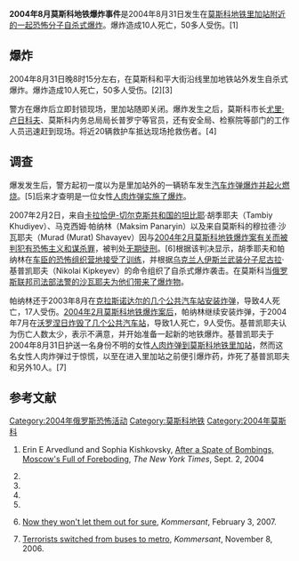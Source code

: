 **2004年8月莫斯科地铁爆炸事件**是2004年8月31日发生在[莫斯科地铁](../Page/莫斯科地铁.md "wikilink")[里加站附近的一起](https://zh.wikipedia.org/wiki/里加站_\(莫斯科地铁\) "wikilink")[恐怖分子](https://zh.wikipedia.org/wiki/恐怖分子 "wikilink")[自杀式爆炸](https://zh.wikipedia.org/wiki/自杀式爆炸 "wikilink")。爆炸造成10人死亡，50多人受伤。\[1\]

## 爆炸

2004年8月31日晚8时15分左右，在莫斯科和平大街沿线里加地铁站外发生自杀式爆炸。爆炸造成10人死亡，50多人受伤。\[2\]\[3\]

警方在爆炸后立即封锁现场，里加站随即关闭。爆炸发生之后，莫斯科市长[尤里·卢日科夫](https://zh.wikipedia.org/wiki/尤里·卢日科夫 "wikilink")、莫斯科内务总局局长普罗宁等官员，还有安全局、检察院等部门的工作人员迅速赶到现场。将近20辆救护车抵达现场抢救伤者。\[4\]

## 调查

爆发发生后，警方起初一度以为是里加站外的一辆轿车发生[汽车炸弹爆炸并起火燃烧](https://zh.wikipedia.org/wiki/汽车炸弹 "wikilink")。\[5\]后来才查明是一位女性[人肉炸弹实施了爆炸](https://zh.wikipedia.org/wiki/人肉炸弹 "wikilink")。

2007年2月2日，来自[卡拉恰伊-切尔克斯共和国的坦比耶](../Page/卡拉恰伊-切尔克斯共和国.md "wikilink")·胡季耶夫（Tambiy
Khudiyev）、马克西姆·帕纳林（Maksim Panaryin）以及来自莫斯科的穆拉德·沙瓦耶夫（Murad (Murat)
Shavayev）因与[2004年2月莫斯科地铁爆炸案有关而被判犯有](https://zh.wikipedia.org/wiki/2004年2月莫斯科地铁爆炸案 "wikilink")[恐怖主义和](../Page/恐怖主义.md "wikilink")[谋杀罪](https://zh.wikipedia.org/wiki/谋杀 "wikilink")，被判处[无期徒刑](https://zh.wikipedia.org/wiki/无期徒刑 "wikilink")。\[6\]根据该判决显示，胡季耶夫和帕纳林在[车臣的恐怖组织营地接受了训练](https://zh.wikipedia.org/wiki/车臣 "wikilink")，并根据[乌克兰人](https://zh.wikipedia.org/wiki/乌克兰人 "wikilink")[伊斯兰武装分子尼古拉](https://zh.wikipedia.org/wiki/伊斯兰 "wikilink")·基普凯耶夫（Nikolai
Kipkeyev）的命令组织了自杀式爆炸袭击。在莫斯科当[俄罗斯联邦司法部](https://zh.wikipedia.org/wiki/俄罗斯联邦司法部 "wikilink")[法警的沙瓦耶夫为他们带来了爆炸物](https://zh.wikipedia.org/wiki/法警 "wikilink")。

帕纳林还于2003年8月在[克拉斯诺达尔的几个公共汽车站安装炸弹](https://zh.wikipedia.org/wiki/克拉斯诺达尔 "wikilink")，导致4人死亡，17人受伤。[2004年2月莫斯科地铁爆炸案后](https://zh.wikipedia.org/wiki/2004年2月莫斯科地铁爆炸案 "wikilink")，帕纳林继续安装炸弹，于2004年7月在[沃罗涅日炸毁了几个公共汽车站](../Page/沃罗涅日.md "wikilink")，导致1人死亡，9人受伤。基普凯耶夫认为伤亡人数太少，表示不满意，并开始准备一起新的地铁爆炸。基普凯耶夫于2004年8月31日护送一名身份不明的女性[人肉炸弹到莫斯科地铁里加站](https://zh.wikipedia.org/wiki/人肉炸弹 "wikilink")，然而这名女性人肉炸弹过于惊慌，以至在进入里加站之前便引爆炸药，炸死了基普凯耶夫和另外10人。\[7\]

## 参考文献

[Category:2004年俄罗斯恐怖活动](https://zh.wikipedia.org/wiki/Category:2004年俄罗斯恐怖活动 "wikilink")
[Category:莫斯科地铁](https://zh.wikipedia.org/wiki/Category:莫斯科地铁 "wikilink")
[Category:2004年莫斯科](https://zh.wikipedia.org/wiki/Category:2004年莫斯科 "wikilink")

1.  Erin E Arvedlund and Sophia Kishkovsky, [After a Spate of Bombings,
    Moscow's Full of
    Foreboding](http://query.nytimes.com/gst/fullpage.html?res=980DE1DE1231F931A3575AC0A9629C8B63),
    *The New York Times*, Sept. 2, 2004

2.

3.

4.
5.
6.  [Now they won't let them out for
    sure](http://www.kommersant.ru/doc.aspx?docsid=739529),
    *Kommersant*, February 3, 2007.

7.  [Terrorists switched from buses to
    metro](http://www.kommersant.ru/doc.aspx?docsid=719750),
    *Kommersant*, November 8, 2006.